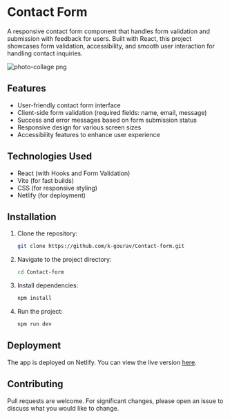 # Contact Form

A responsive contact form component that handles form validation and submission with feedback for users. Built with React, this project showcases form validation, accessibility, and smooth user interaction for handling contact inquiries.


![photo-collage png](https://github.com/user-attachments/assets/6e8b2763-84c9-46e9-8edd-8b740a0cffe4)



## Features

-   User-friendly contact form interface
-   Client-side form validation (required fields: name, email, message)
-   Success and error messages based on form submission status
-   Responsive design for various screen sizes
-   Accessibility features to enhance user experience

## Technologies Used

-   React (with Hooks and Form Validation)
-   Vite (for fast builds)
-   CSS (for responsive styling)
-   Netlify (for deployment)

## Installation

1.  Clone the repository:

    ```bash
    git clone https://github.com/k-gourav/Contact-form.git
    ```

2.  Navigate to the project directory:

    ```bash
    cd Contact-form
    ```

3.  Install dependencies:

    ```bash
    npm install
    ```

4.  Run the project:

    ```bash
    npm run dev
    ```

## Deployment

The app is deployed on Netlify. You can view the live version [here](https://contactform-app.netlify.app/).

## Contributing

Pull requests are welcome. For significant changes, please open an issue to discuss what you would like to change.
